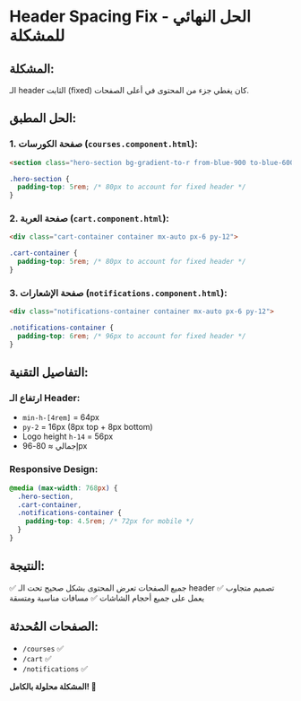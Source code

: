 # Header Spacing Fix - الحل النهائي للمشكلة

## المشكلة:
الـ header الثابت (fixed) كان يغطي جزء من المحتوى في أعلى الصفحات.

## الحل المطبق:

### 1. **صفحة الكورسات** (`courses.component.html`):
```html
<section class="hero-section bg-gradient-to-r from-blue-900 to-blue-600 py-16 text-white">
```
```scss
.hero-section {
  padding-top: 5rem; /* 80px to account for fixed header */
}
```

### 2. **صفحة العربة** (`cart.component.html`):
```html
<div class="cart-container container mx-auto px-6 py-12">
```
```scss
.cart-container {
  padding-top: 5rem; /* 80px to account for fixed header */
}
```

### 3. **صفحة الإشعارات** (`notifications.component.html`):
```html
<div class="notifications-container container mx-auto px-6 py-12">
```
```scss
.notifications-container {
  padding-top: 6rem; /* 96px to account for fixed header */
}
```

## التفاصيل التقنية:

### ارتفاع الـ Header:
- `min-h-[4rem]` = 64px
- `py-2` = 16px (8px top + 8px bottom)
- Logo height `h-14` = 56px
- إجمالي ≈ 80-96px

### Responsive Design:
```scss
@media (max-width: 768px) {
  .hero-section,
  .cart-container,
  .notifications-container {
    padding-top: 4.5rem; /* 72px for mobile */
  }
}
```

## النتيجة:
✅ جميع الصفحات تعرض المحتوى بشكل صحيح تحت الـ header
✅ تصميم متجاوب يعمل على جميع أحجام الشاشات
✅ مسافات مناسبة ومتسقة

## الصفحات المُحدثة:
- `/courses` ✅
- `/cart` ✅  
- `/notifications` ✅

**المشكلة محلولة بالكامل! 🎉**
